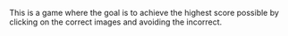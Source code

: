 This is a game where the goal is to achieve the highest score possible by clicking on the correct images and avoiding the incorrect.